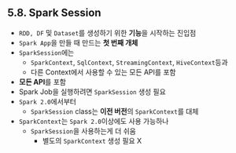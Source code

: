 ## 5.8. Spark Session
- `RDD, DF` 및 `Dataset`를 생성하기 위한 **기능**을 시작하는 진입점
- `Spark App`을 만들 때 만드는 **첫 번째 개체**
- `SparkSession`에는
  - `SparkContext`, `SqlContext`, `StreamingContext`, `HiveContext`등과
  - 다른 Context에서 사용할 수 있는 모든 API를 포함
- **모든 API**를 포함
- Spark Job을 실행하려면 `SparkSession` 생성 필요
- `Spark 2.0`에서부터
  - `SparkSession` class는 **이전 버전**의 `SparkContext`를 대체
- `SparkContext`는 `Spark 2.0`이상에도 사용 가능하나
  - `SparkSession`을 사용하는게 더 쉬움
    - 별도의 `SparkContext` 생성 필요 X